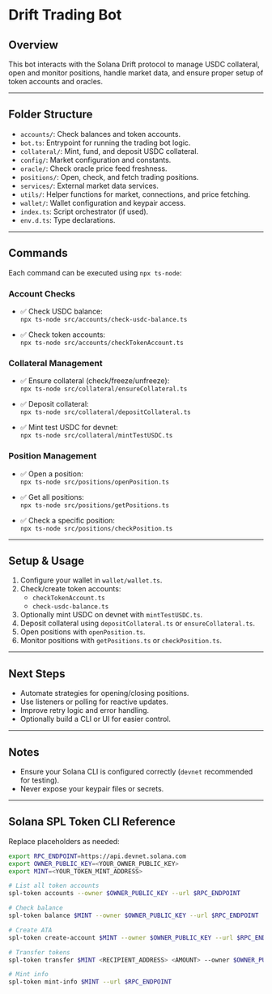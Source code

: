 # Drift Trading Bot

## Overview

This bot interacts with the Solana Drift protocol to manage USDC collateral, open and monitor positions, handle market data, and ensure proper setup of token accounts and oracles.

---

## Folder Structure

- `accounts/`: Check balances and token accounts.
- `bot.ts`: Entrypoint for running the trading bot logic.
- `collateral/`: Mint, fund, and deposit USDC collateral.
- `config/`: Market configuration and constants.
- `oracle/`: Check oracle price feed freshness.
- `positions/`: Open, check, and fetch trading positions.
- `services/`: External market data services.
- `utils/`: Helper functions for market, connections, and price fetching.
- `wallet/`: Wallet configuration and keypair access.
- `index.ts`: Script orchestrator (if used).
- `env.d.ts`: Type declarations.

---

## Commands

Each command can be executed using `npx ts-node`:

### Account Checks

- ✅ Check USDC balance:  
  `npx ts-node src/accounts/check-usdc-balance.ts`

- ✅ Check token accounts:  
  `npx ts-node src/accounts/checkTokenAccount.ts`

### Collateral Management

- ✅ Ensure collateral (check/freeze/unfreeze):  
  `npx ts-node src/collateral/ensureCollateral.ts`

- ✅ Deposit collateral:  
  `npx ts-node src/collateral/depositCollateral.ts`

- ✅ Mint test USDC for devnet:  
  `npx ts-node src/collateral/mintTestUSDC.ts`

### Position Management

- ✅ Open a position:  
  `npx ts-node src/positions/openPosition.ts`

- ✅ Get all positions:  
  `npx ts-node src/positions/getPositions.ts`

- ✅ Check a specific position:  
  `npx ts-node src/positions/checkPosition.ts`

---

## Setup & Usage

1. Configure your wallet in `wallet/wallet.ts`.
2. Check/create token accounts:
   - `checkTokenAccount.ts`
   - `check-usdc-balance.ts`
3. Optionally mint USDC on devnet with `mintTestUSDC.ts`.
4. Deposit collateral using `depositCollateral.ts` or `ensureCollateral.ts`.
5. Open positions with `openPosition.ts`.
6. Monitor positions with `getPositions.ts` or `checkPosition.ts`.

---

## Next Steps

- Automate strategies for opening/closing positions.
- Use listeners or polling for reactive updates.
- Improve retry logic and error handling.
- Optionally build a CLI or UI for easier control.

---

## Notes

- Ensure your Solana CLI is configured correctly (`devnet` recommended for testing).
- Never expose your keypair files or secrets.

---

## Solana SPL Token CLI Reference

Replace placeholders as needed:

```bash
export RPC_ENDPOINT=https://api.devnet.solana.com
export OWNER_PUBLIC_KEY=<YOUR_OWNER_PUBLIC_KEY>
export MINT=<YOUR_TOKEN_MINT_ADDRESS>

# List all token accounts
spl-token accounts --owner $OWNER_PUBLIC_KEY --url $RPC_ENDPOINT

# Check balance
spl-token balance $MINT --owner $OWNER_PUBLIC_KEY --url $RPC_ENDPOINT

# Create ATA
spl-token create-account $MINT --owner $OWNER_PUBLIC_KEY --url $RPC_ENDPOINT

# Transfer tokens
spl-token transfer $MINT <RECIPIENT_ADDRESS> <AMOUNT> --owner $OWNER_PUBLIC_KEY --url $RPC_ENDPOINT

# Mint info
spl-token mint-info $MINT --url $RPC_ENDPOINT
